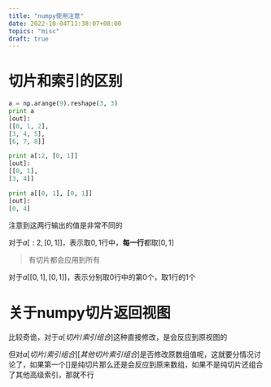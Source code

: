 ```yaml
---
title: "numpy使用注意"
date: 2022-10-04T11:38:07+08:00
topics: "misc"
draft: true
---
```


# 切片和索引的区别
```python
a = np.arange(9).reshape(3, 3)
print a
[out]:
[[0, 1, 2],
[3, 4, 5],
[6, 7, 8]]

print a[:2, [0, 1]]
[out]:
[[0, 1],
[3, 4]]

print a[[0, 1], [0, 1]]
[out]:
[0, 4]

```
注意到这两行输出的值是非常不同的

对于$a[:2, [0, 1]]$，表示取$0,1$行中，**每一行**都取$[0, 1]$
> 有切片都会应用到所有

对于$a[[0, 1], [0, 1]]$，表示分别取$0$行中的第$0$个，取$1$行的$1$个

# 关于numpy切片返回视图

比较奇诡，对于$a[切片/索引组合]$这种直接修改，是会反应到原视图的

但对$a[切片/索引组合][其他切片索引组合]$是否修改原数组值呢，这就要分情况讨论了，如果第一个$[]$是纯切片那么还是会反应到原来数组，如果不是纯切片还组合了其他高级索引，那就不行
